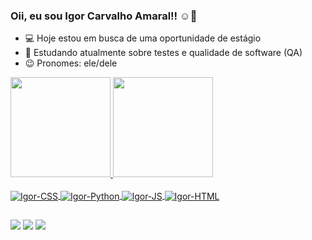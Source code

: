 ### Oii, eu sou Igor Carvalho Amaral!! ☺👋

- 💻 Hoje estou em busca de uma oportunidade de estágio
- 🌱 Estudando atualmente sobre testes e qualidade de software (QA)
- 😉 Pronomes: ele/dele

<div>
  <a href="https://github.com/Ig0rAmaral">
  <img height="160em" src="https://github-readme-stats.vercel.app/api?username=Ig0rAmaral&show_icons=true&theme=jolly&include_all_commits=true&count_private=true"/>
  <img height="160em" src="https://github-readme-stats.vercel.app/api/top-langs/?username=Ig0rAmaral&layout=compact&langs_count=16&theme=jolly"/>
</div>

 <div style="display: inline_block"><br>
  <img align="center" alt="Igor-CSS" src="https://img.shields.io/badge/CSS-239120?&style=for-the-badge&logo=css3&logoColor=white"> 
  <img align="center" alt="Igor-Python" src="https://img.shields.io/badge/Python-14354C?style=for-the-badge&logo=python&logoColor=white">
  <img align="center" alt="Igor-JS" src="https://img.shields.io/badge/JavaScript-F7DF1E?style=for-the-badge&logo=javascript&logoColor=black">
  <img align="center" alt="Igor-HTML" src="https://img.shields.io/badge/HTML-239120?style=for-the-badge&logo=html5&logoColor=white"> 
</div>
</div> 

##
  
<div>
  <a href="[https://www.linkedin.com/in/igorcarvalhoamaral/]" target="_blank"><img src="https://img.shields.io/badge/-LinkedIn-%230077B5?style=for-the-badge&logo=linkedin&logoColor=white" target="_blank"></a>   
  <a href="[https://www.instagram.com/igoramarivis/]" target="_blank"><img src="https://img.shields.io/badge/-Instagram-%23E4405F?style=for-the-badge&logo=instagram&logoColor=white" target="_blank"></a>
  <a href = "mailto:igorcarvalhoamaral@hotmail.com"><img src="https://img.shields.io/badge/Gmail-D14836?style=for-the-badge&logo=gmail&logoColor=white" target="_blank"></a>


